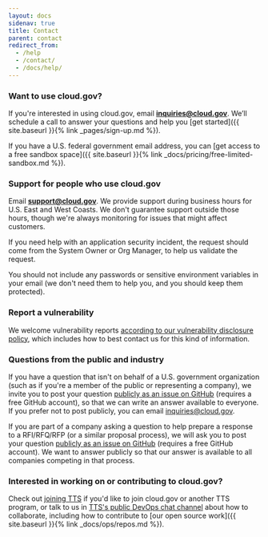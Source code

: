 ```yaml
---
layout: docs
sidenav: true
title: Contact
parent: contact
redirect_from:
  - /help
  - /contact/
  - /docs/help/
---
```


### Want to use cloud.gov?

If you're interested in using cloud.gov, email [**inquiries@cloud.gov**](mailto:inquiries@cloud.gov?body=What%27s%20your%20name%3F%0A%0AWhat%20agency%20or%20office%20do%20you%20work%20for%3F%0A%0AWhat%27s%20your%20job%20title%20or%20role%3F%0A%0ATell%20us%20a%20little%20about%20your%20project%20or%20your%20questions%20about%20cloud.gov%3A%0A%0AIf%20you%27d%20like%20us%20to%20call%20you%2C%20what%27s%20your%20phone%20number%20and%20when%20might%20be%20a%20good%20time%3F%0A%0AHow%20did%20you%20first%20hear%20about%20cloud.gov%3F). We’ll schedule a call to answer your questions and help you [get started]({{ site.baseurl }}{% link _pages/sign-up.md %}).

If you have a U.S. federal government email address, you can [get access to a free sandbox space]({{ site.baseurl }}{% link _docs/pricing/free-limited-sandbox.md %}).

### Support for people who use cloud.gov

Email [**support@cloud.gov**](mailto:support@cloud.gov?body=What%20are%20you%20trying%20to%20do%3F%0A%0AWhat%20do%20you%20expect%20to%20happen%3F%0A%0AWhat%20actually%20happened%3F%0A%0AAttach%20relevant%20logs%20or%20screenshots%20%28remove%20sensitive%20information%29%3A). We provide support during business hours for U.S. East and West Coasts. We don't guarantee support outside those hours, though we're always monitoring for issues that might affect customers.

If you need help with an application security incident, the request should come from the System Owner or Org Manager, to help us validate the request.

You should not include any passwords or sensitive environment variables in your email (we don't need them to help you, and you should keep them protected).

### Report a vulnerability

We welcome vulnerability reports [according to our vulnerability disclosure policy](https://18f.gsa.gov/vulnerability-disclosure-policy/), which includes how to best contact us for this kind of information.

### Questions from the public and industry

If you have a question that isn't on behalf of a U.S. government organization (such as if you're a member of the public or representing a company), we invite you to post your question [publicly as an issue on GitHub](https://github.com/cloud-gov/cg-site/issues/new) (requires a free GitHub account), so that we can write an answer available to everyone. If you prefer not to post publicly, you can email [inquiries@cloud.gov](mailto:inquiries@cloud.gov).

If you are part of a company asking a question to help prepare a response to a RFI/RFQ/RFP (or a similar proposal process), we will ask you to post your question [publicly as an issue on GitHub](https://github.com/cloud-gov/cg-site/issues/new) (requires a free GitHub account). We want to answer publicly so that our answer is available to all companies competing in that process.

### Interested in working on or contributing to cloud.gov?

Check out [joining TTS](https://join.tts.gsa.gov/) if you'd like to join cloud.gov or another TTS program, or talk to us in [TTS's public DevOps chat channel](https://chat.18f.gov/) about how to collaborate, including how to contribute to [our open source work]({{ site.baseurl }}{% link _docs/ops/repos.md %}).

